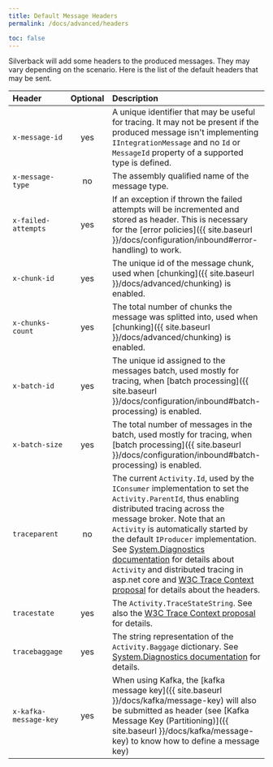 ```yaml
---
title: Default Message Headers
permalink: /docs/advanced/headers

toc: false
---
```


Silverback will add some headers to the produced messages. They may vary depending on the scenario.
Here is the list of the default headers that may be sent.

Header | Optional | Description
:-- | :-: | :--
`x-message-id` | yes | A unique identifier that may be useful for tracing. It may not be present if the produced message isn't implementing `IIntegrationMessage` and no `Id` or `MessageId` property of a supported type is defined.
`x-message-type` | no | The assembly qualified name of the message type.
`x-failed-attempts` | yes | If an exception if thrown the failed attempts will be incremented and stored as header. This is necessary for the [error policies]({{ site.baseurl }}/docs/configuration/inbound#error-handling) to work.
`x-chunk-id` | yes | The unique id of the message chunk, used when [chunking]({{ site.baseurl }}/docs/advanced/chunking) is enabled.
`x-chunks-count` | yes | The total number of chunks the message was splitted into, used when [chunking]({{ site.baseurl }}/docs/advanced/chunking) is enabled.
`x-batch-id` | yes | The unique id assigned to the messages batch, used mostly for tracing, when [batch processing]({{ site.baseurl }}/docs/configuration/inbound#batch-processing) is enabled.
`x-batch-size` | yes | The total number of messages in the batch, used mostly for tracing, when [batch processing]({{ site.baseurl }}/docs/configuration/inbound#batch-processing) is enabled.
`traceparent` | no | The current `Activity.Id`, used by the `IConsumer` implementation to set the `Activity.ParentId`, thus enabling distributed tracing across the message broker. Note that an `Activity` is automatically started by the default `IProducer` implementation. See [System.Diagnostics documentation](https://docs.microsoft.com/en-us/dotnet/api/system.diagnostics.activity?view=netcore-3.1) for details about `Activity` and distributed tracing in asp.net core and [W3C Trace Context proposal](https://www.w3.org/TR/trace-context-1) for details about the headers.
`tracestate` | yes | The `Activity.TraceStateString`. See also the [W3C Trace Context proposal](https://www.w3.org/TR/trace-context-1) for details.
`tracebaggage` | yes | The string representation of the `Activity.Baggage` dictionary. See [System.Diagnostics documentation](https://docs.microsoft.com/en-us/dotnet/api/system.diagnostics.activity?view=netcore-3.1) for details.
`x-kafka-message-key` | yes | When using Kafka, the [kafka message key]({{ site.baseurl }}/docs/kafka/message-key) will also be submitted as header (see [Kafka Message Key (Partitioning)]({{ site.baseurl }}/docs/kafka/message-key) to know how to define a message key)